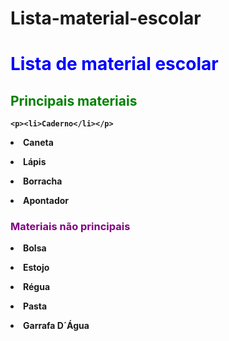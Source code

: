 # Lista-material-escolar

<!DOCTYPE.html>
<html lang="PT-BR"<head>
<meta charset="UTF-8" <body>
     
<h1><font color="blue">Lista de material escolar</h1></font><strong><font color="green"><strong><h2>Principais materiais</font></strong></h2>
   
    <p><li>Caderno</li></p>
  <p><li>Caneta</li></p>
  <p><li>Lápis</li></p>
  <p><li>Borracha</li></p>
  <p><li>Apontador</li></p>
  <h3><strong><font color="purple"> Materiais não principais</font></strong></h3>
  <p><li>Bolsa</li></p>
  <p><li>Estojo</li></p>
  <p><li>Régua</li></p>
  <p><li>Pasta</li></p>
  <p><li>Garrafa D´Água</li></p>

